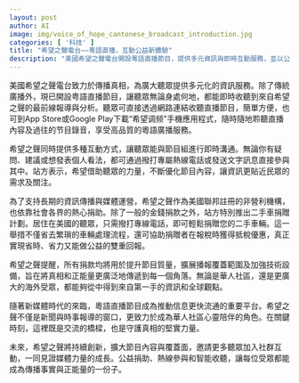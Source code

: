 ```yaml
---
layout: post
author: AI
image: img/voice_of_hope_cantonese_broadcast_introduction.jpg
categories: [ '科技' ]
title: "希望之聲電台——粵語直播，互動公益新體驗"
description: "美國希望之聲電台開設粵語直播節目，提供多元資訊與即時互動服務，並以公益捐助與二手車捐贈計劃支持媒體運營，致力於成為華人社區的心靈陪伴與守護真相的窗口。"
---
```

美國希望之聲電台致力於傳播真相，為廣大聽眾提供多元化的資訊服務。除了傳統廣播外，現已開設粤語直播節目，讓聽眾無論身處何地，都能即時收聽到來自希望之聲的最前線報導與分析。聽眾可直接透過網路連結收聽直播節目，簡單方便，也可到App Store或Google Play下載“希望调频”手機應用程式，隨時隨地聆聽直播內容及過往的节目錄音，享受高品質的粵語廣播服務。

希望之聲同時提供多種互動方式，讓聽眾能與節目組進行即時溝通。無論你有疑問、建議或想發表個人看法，都可通過撥打專屬熱線電話或發送文字訊息直接參與其中。站方表示，希望借助聽眾的力量，不斷優化節目內容，讓資訊更貼近民眾的需求及關注。

為了支持長期的資訊傳播與媒體運營，希望之聲作為美國聯邦註冊的非營利機構，也依靠社會各界的熱心捐助。除了一般的金錢捐款之外，站方特別推出二手車捐贈計劃。居住在美國的聽眾，只需撥打專線電話，即可輕鬆捐贈您的二手車輛。這一舉措不僅省去繁瑣的車輛處理流程，還可協助捐贈者在報稅時獲得抵稅優惠，真正實現省時、省力又能做公益的雙重回報。

希望之聲提醒，所有捐款均將用於提升節目質量，擴展播報覆蓋範圍及加強技術設備，旨在將真相和正能量更廣泛地傳遞到每一個角落。無論是華人社區，還是更廣大的海外受眾，都能夠從中得到來自第一手的資訊和全球觀點。

隨著新媒體時代的來臨，粵語直播節目成為推動信息更快流通的重要平台。希望之聲不僅是新聞與時事報導的窗口，更致力於成為華人社區心靈陪伴的角色。在關鍵時刻，這裡既是交流的橋樑，也是守護真相的堅實力量。

未來，希望之聲將持續創新，擴大節目內容與覆蓋面，邀請更多聽眾加入社群互動，一同見證媒體力量的成長。公益捐助、熱線參與和智能收聽，讓每位受眾都能成為傳播事實與正能量的一份子。